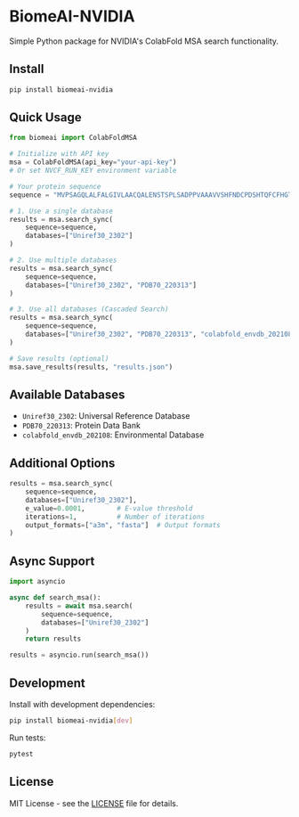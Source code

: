 # BiomeAI-NVIDIA

Simple Python package for NVIDIA's ColabFold MSA search functionality.

## Install
```bash
pip install biomeai-nvidia
```

## Quick Usage

```python
from biomeai import ColabFoldMSA

# Initialize with API key
msa = ColabFoldMSA(api_key="your-api-key")
# Or set NVCF_RUN_KEY environment variable

# Your protein sequence
sequence = "MVPSAGQLALFALGIVLAACQALENSTSPLSADPPVAAAVVSHFNDCPDSHTQFCFHGTCRFL"

# 1. Use a single database
results = msa.search_sync(
    sequence=sequence,
    databases=["Uniref30_2302"]
)

# 2. Use multiple databases
results = msa.search_sync(
    sequence=sequence,
    databases=["Uniref30_2302", "PDB70_220313"]
)

# 3. Use all databases (Cascaded Search)
results = msa.search_sync(
    sequence=sequence,
    databases=["Uniref30_2302", "PDB70_220313", "colabfold_envdb_202108"]
)

# Save results (optional)
msa.save_results(results, "results.json")
```

## Available Databases

- `Uniref30_2302`: Universal Reference Database
- `PDB70_220313`: Protein Data Bank
- `colabfold_envdb_202108`: Environmental Database

## Additional Options

```python
results = msa.search_sync(
    sequence=sequence,
    databases=["Uniref30_2302"],
    e_value=0.0001,        # E-value threshold
    iterations=1,          # Number of iterations
    output_formats=["a3m", "fasta"]  # Output formats
)
```

## Async Support

```python
import asyncio

async def search_msa():
    results = await msa.search(
        sequence=sequence,
        databases=["Uniref30_2302"]
    )
    return results

results = asyncio.run(search_msa())
```

## Development

Install with development dependencies:
```bash
pip install biomeai-nvidia[dev]
```

Run tests:
```bash
pytest
```

## License

MIT License - see the [LICENSE](LICENSE) file for details.
